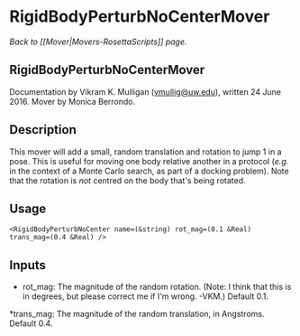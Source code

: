 # RigidBodyPerturbNoCenterMover

*Back to [[Mover|Movers-RosettaScripts]] page.*

## RigidBodyPerturbNoCenterMover

Documentation by Vikram K. Mulligan (vmullig@uw.edu), written 24 June 2016.  Mover by Monica Berrondo.

## Description

This mover will add a small, random translation and rotation to jump 1 in a pose.  This is useful for moving one body relative another in a protocol (*e.g.* in the context of a Monte Carlo search, as part of a docking problem).  Note that the rotation is *not* centred on the body that's being rotated.

## Usage

```
<RigidBodyPerturbNoCenter name=(&string) rot_mag=(0.1 &Real) trans_mag=(0.4 &Real) />
```

## Inputs

* rot_mag: The magnitude of the random rotation.  (Note: I think that this is in degrees, but please correct me if I'm wrong. -VKM.)  Default 0.1.

*trans_mag: The magnitude of the random translation, in Angstroms.  Default 0.4.
